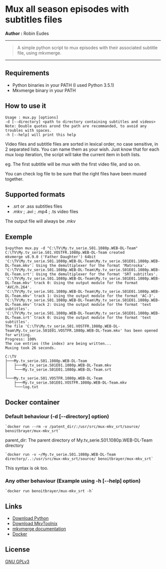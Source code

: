 Mux all season episodes with subtitles files
============================================

**Author :**
Robin Eudes

----------

> A simple python script to mux episodes with their associated subtitle file, using mkvmerge.

---------- 

Requirements
------------
- Python binaries in your PATH (I used Python 3.5.1)
- Mkvmerge binary in your PATH


How to use it
----------
    Usage : mux.py [options]
    -d [--directory] <path to directory containing subtitles and videos>
    Note: Double quotes arond the path are recommanded, to avoid any troubles with spaces.
    -h [--help] will print this help


Video files and subtitle files are sorted in lexical order, no case sensitive, in 2 separated lists. You can name them as your wish. Just know that for each mux loop iteration, the script will take the current item in both lists.

eg. The first subtitle will be mux with the first video file, and so on. 

You can check log file to be sure that the right files have been muxed together.

Supported formats
-----------------
- .srt or .ass subtitles files
- .mkv ; .avi ; .mp4 ; .ts video files

The output file will always be .mkv

Exemple
-------
    $>python mux.py -d "C:\TV\My.tv_serie.S01.1080p.WEB-DL-Team"
    C:\TV\My.tv_serie.S01.VOSTFR.1080p.WEB-DL-Team created
    mkvmerge v8.9.0 ('Father Daughter') 64bit
    'C:\TV\My.tv_serie.S01.1080p.WEB-DL-Team\My.tv_serie.S01E01.1080p.WEB-DL-Team.mkv': Using the demultiplexer for the format 'Matroska'.
    'C:\TV\My.tv_serie.S01.1080p.WEB-DL-Team\My.tv_serie.S01E01.1080p.WEB-DL-Team.srt': Using the demultiplexer for the format 'SRT subtitles'.
    'C:\TV\My.tv_serie.S01.1080p.WEB-DL-Team\My.tv_serie.S01E01.1080p.WEB-DL-Team.mkv' track 0: Using the output module for the format 'AVC/h.264'.
    'C:\TV\My.tv_serie.S01.1080p.WEB-DL-Team\My.tv_serie.S01E01.1080p.WEB-DL-Team.mkv' track 1: Using the output module for the format 'AC-3'.
    'C:\TV\My.tv_serie.S01.1080p.WEB-DL-Team\My.tv_serie.S01E01.1080p.WEB-DL-Team.mkv' track 2: Using the output module for the format 'text subtitles'.
    'C:\TV\My.tv_serie.S01.1080p.WEB-DL-Team\My.tv_serie.S01E01.1080p.WEB-DL-Team.srt' track 0: Using the output module for the format 'text subtitles'.
    The file 'C:\TV\My.tv_serie.S01.VOSTFR.1080p.WEB-DL-Team\My.tv_serie.S01E01.VOSTFR.1080p.WEB-DL-Team.mkv' has been opened for writing.
    Progress: 100%
    The cue entries (the index) are being written...
    Muxing took 26 seconds.

    C:\TV
    ├───My.tv_serie.S01.1080p.WEB-DL-Team
    │   ├───My.tv_serie.S01E01.1080p.WEB-DL-Team.mkv
    │   └───My.tv_serie.S01E01.1080p.WEB-DL-Team.srt
    │
    └───My.tv_serie.S01.VOSTFR.1080p.WEB-DL-Team
    	├───My.tv_serie.S01E01.VOSTFR.1080p.WEB-DL-Team.mkv
		└───log.txt

Docker container
-------
### Default behaviour (-d [--directory] option)
    `docker run --rm -v /patent_dir/:/usr/src/mux-mkv_srt/source/ benoitbrayer/mux-mkv_srt`

parent_dir: The parent directory of My.tv_serie.S01.1080p.WEB-DL-Team directory

    `docker run -v ~/My.tv_serie.S01.1080p.WEB-DL-Team directory/..:/usr/src/mux-mkv_srt/source/ benoitbrayer/mux-mkv_srt`

This syntax is ok too.

### Any other behaviour (Example using -h [--help] option)
    `docker run benoitbrayer/mux-mkv_srt -h`

Links
-------
- [Download Python](https://www.python.org/downloads/)
- [Download MkvToolnix](https://mkvtoolnix.download/downloads.html)
- [mkvmerge documentation](https://mkvtoolnix.download/doc/mkvmerge.html)
- [Docker](https://www.docker.com/)

License
-------
[GNU GPLv3](https://www.gnu.org/licenses/gpl-3.0.fr.html)
